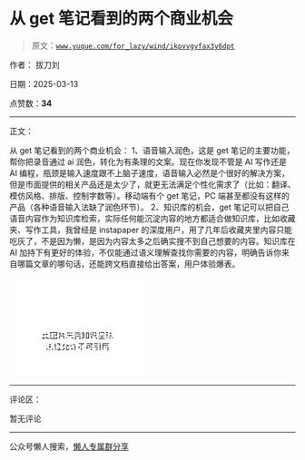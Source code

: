 # 从 get 笔记看到的两个商业机会

> 原文：[`www.yuque.com/for_lazy/wind/ikpvvgyfax3y6dpt`](https://www.yuque.com/for_lazy/wind/ikpvvgyfax3y6dpt)

作者： 拔刀刘

日期：2025-03-13

点赞数：**34**

* * *

正文：

从 get 笔记看到的两个商业机会：
1、语音输入润色，这是 get 笔记的主要功能，帮你把录音通过 ai 润色，转化为有条理的文案。现在你发现不管是 AI 写作还是 AI 编程，瓶颈是输入速度跟不上脑子速度，语音输入必然是个很好的解决方案，但是市面提供的相关产品还是太少了，就更无法满足个性化需求了（比如：翻译、模仿风格、排版、控制字数等）。移动端有个 get 笔记，PC 端甚至都没有这样的产品（各种语音输入法缺了润色环节）。
2、知识库的机会，get 笔记可以把自己语音内容作为知识库检索，实际任何能沉淀内容的地方都适合做知识库，比如收藏夹、写作工具，我曾经是 instapaper 的深度用户，用了几年后收藏夹里内容只能吃灰了，不是因为懒，是因为内容太多之后确实搜不到自己想要的内容。知识库在 AI 加持下有更好的体验，不仅能通过语义理解查找你需要的内容，明确告诉你来自哪篇文章的哪句话，还能跨文档直接给出答案，用户体验爆表。

![](img/fb33d81fe5c2f32ec120ca2c937eee09.png "None")

* * *

评论区：

暂无评论

* * *

公众号懒人搜索，[懒人专属群分享](https://lazybook.fun/#/blog/group)